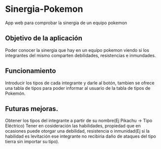 # Sinergia-Pokemon
App web para comprobar la sinergia de un equipo pokemon

## Objetivo de la aplicación

Poder conocer la sinergia que hay en un equipo pokemon viendo si los integrantes del mismo comparten debilidades, resistencias e inmundades.


## Funcionamiento

Introducir los tipos de cada integrante y darle al botón, tambien se ofrece una tabla de tipos para poder informar al usuario de la tabla de tipos de Pokemón.

## Futuras mejoras.

Obtener los tipos del integrante a partir de su nombre(Ej Pikachu -> Tipo Eléctrico)
Tener en cosideración las habilidades, propiedad que en ocasiones puede otorgar una debilidad, resistencia o inmunidad(Ej si la habilidad es levitación ese integrante no recibiria daño de ataques del tipo tierra sin importar su tipo).
